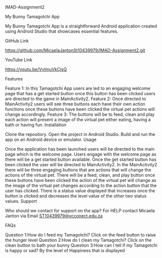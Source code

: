 IMAD-Assignment2

My Bunny Tamagotchi App

My Bunny Tamagotchi App is a straightforward Android application created using Android Studio that showcases essential features.

GitHub Link

https://github.com/MicaelaJantonSt10439979/IMAD-Assignment2.git

YouTube Link

https://youtu.be/VvImuVkCjsQ

Features

Feature 1: In this Tamagotchi App users are led to an engaging welcome page that has a get started button once this button has been clicked users are directed to the game in MainActivity2.
Feature 2: Once directed to MainActivity2 users will see three buttons each have their own action functions once these buttons have been clicked the virtual pet actions will change accordingly.
Feature 3: The buttons will be to feed, clean and play each action will present a image of the virtual pet either eating, having a bath or having fun.
Installation

Clone the repository.
Open the project in Android Studio.
Build and run the app on an Android device or emulator.
Usage

Once the application has been launched users will be directed to the main page which is the welcome page.
Users engage with the welcome page as there will be a get started button available.
Once the get started button has been clicked the user will be directed to MainActivity2.
In the MainActivity2 there will be three engaging buttons that are actions that will change the actions of the virtual pet.
There will be a feed, clean, and play button once these buttons have been clicked the action of the virtual pet will change as the image of the virtual pet changes according to the action button that the user has clicked.
There is a status value displayed that increases once the button is clicked and decreases the level value of the other two status values.
Support

Who should we contact for support on the app? For HELP contact Micaela Janton via Email ST10439979@vcconect.edu.za

FAQs

Question 1:How do I feed my Tamagotchi?
Click on the feed button to raise the hunger level
Question 2:How do I clean my Tamagotchi?
Click on the clean button to bath your bunny
Question 3:How can I tell if my Tamagotchi is happy or sad?
By the level of Happiness that is displayed
